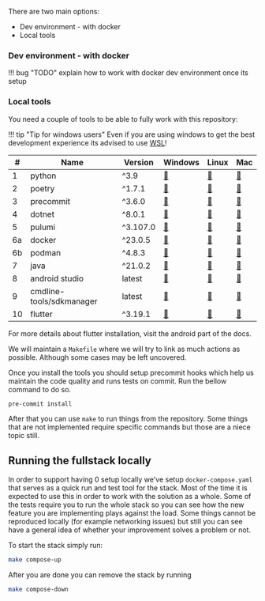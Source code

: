 There are two main options:

* Dev environment - with docker
* Local tools

### Dev environment - with docker

!!! bug "TODO"
    explain how to work with docker dev environment once its setup

### Local tools
You need a couple of tools to be able to fully work with this repository:

!!! tip "Tip for windows users"
    Even if you are using windows to get the best development experience its advised to use [WSL](https://learn.microsoft.com/en-us/windows/wsl/install)!

| # | Name | Version | Windows | Linux | Mac |
|---|------|---------|---------|-------|-----|
| 1 | python | ^3.9 | [🔗](https://www.python.org/downloads/windows/) | [🔗](https://www.python.org/downloads/source/) | [🔗](https://www.python.org/downloads/macos/) |
| 2 | poetry | ^1.7.1 | [🔗](https://python-poetry.org/docs/#installing-with-the-official-installer) | [🔗](https://python-poetry.org/docs/#installing-with-the-official-installer) | [🔗](https://python-poetry.org/docs/#installing-with-the-official-installer) |
| 3 | precommit | ^3.6.0 | [🔗](https://pre-commit.com/#install) | [🔗](https://pre-commit.com/#install) | [🔗](https://pre-commit.com/#install) |
| 4 | dotnet | ^8.0.1 | [🔗](https://dotnet.microsoft.com/en-us/download) | [🔗](https://dotnet.microsoft.com/en-us/download) | [🔗](https://dotnet.microsoft.com/en-us/download) |
| 5 | pulumi | ^3.107.0 | [🔗](https://www.pulumi.com/docs/clouds/aws/get-started/begin/#install-pulumi) | [🔗](https://www.pulumi.com/docs/clouds/aws/get-started/begin/#install-pulumi) | [🔗](https://www.pulumi.com/docs/clouds/aws/get-started/begin/#install-pulumi) |
| 6a | docker | ^23.0.5 | [🔗](https://docs.docker.com/desktop/install/windows-install/) | [🔗](https://docs.docker.com/desktop/install/linux-install/) | [🔗](https://docs.docker.com/desktop/install/mac-install/) |
| 6b | podman | ^4.8.3 | [🔗](https://podman.io/docs/installation#windows) | [🔗](https://podman.io/docs/installation#installing-on-linux) | [🔗](https://podman.io/docs/installation#macos) |
| 7 | java | ^21.0.2 | [🔗](https://www.oracle.com/java/technologies/downloads/) | [🔗](https://www.oracle.com/java/technologies/downloads/) | [🔗](https://www.oracle.com/java/technologies/downloads/) |
| 8 | android studio | latest  | [🔗](https://developer.android.com/studio) | [🔗](https://developer.android.com/studio) | [🔗](https://developer.android.com/studio) |
| 9 | cmdline-tools/sdkmanager | latest | [🔗](https://developer.android.com/tools/sdkmanager) | [🔗](https://developer.android.com/tools/sdkmanager) | [🔗](https://developer.android.com/tools/sdkmanager) |
| 10 | flutter | ^3.19.1 | [🔗](https://docs.flutter.dev/get-started/install/windows) | [🔗](https://docs.flutter.dev/get-started/install/linux) | [🔗](https://docs.flutter.dev/get-started/install/macos) |

For more details about flutter installation, visit the android part of the docs.

We will maintain a `Makefile` where we will try to link as much actions as possible. Although some cases may be left uncovered.

Once you install the tools you should setup precommit hooks which help us maintain the code quality and runs tests on commit. Run the bellow command to do so.
```bash
pre-commit install
```

After that you can use `make` to run things from the repository. Some things that are not implemented require specific commands but those are a niece topic still.

## Running the fullstack locally

In order to support having 0 setup locally we've setup `docker-compose.yaml` that serves as a quick run and test tool for the stack. Most of the time it is expected to use this in order to work with the solution as a whole. Some of the tests require you to run the whole stack so you can see how the new feature you are implementing plays against the load. Some things cannot be reproduced locally (for example networking issues) but still you can see have a general idea of whether your improvement solves a problem or not.

To start the stack simply run:
```bash
make compose-up
```
After you are done you can remove the stack by running
```bash
make compose-down
```
